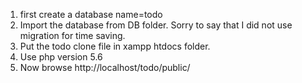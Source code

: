 1. first create a database name=todo
2. Import the database from DB folder. Sorry to say that I did not use migration for time saving.
3. Put the todo clone file in xampp htdocs folder.
4. Use php version 5.6
5. Now browse http://localhost/todo/public/
